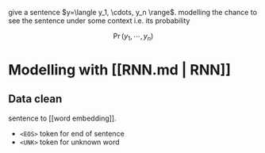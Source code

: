 give a sentence $y=\langle y_1, \cdots, y_n \range$. modelling the chance to see the sentence under some context  i.e. its probability

$$
\Pr(y_1, \cdots, y_n)
$$

# Modelling with [[RNN.md | RNN]]

## Data clean

sentence to [[word embedding]].
- `<EOS>` token for end of sentence
- `<UNK>` token for unknown word